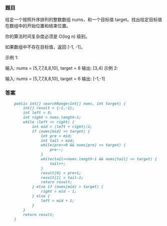 ### 题目
给定一个按照升序排列的整数数组 nums，和一个目标值 target。找出给定目标值在数组中的开始位置和结束位置。

你的算法时间复杂度必须是 O(log n) 级别。

如果数组中不存在目标值，返回 [-1, -1]。

示例 1:

输入: nums = [5,7,7,8,8,10], target = 8
输出: [3,4]
示例 2:

输入: nums = [5,7,7,8,8,10], target = 6
输出: [-1,-1]

### 答案
```markdown
    public int[] searchRange(int[] nums, int target) {
        int[] result = {-1,-1};
        int left = 0;
        int right = nums.length-1;
        while (left <= right) {
            int mid = (left + right)/2;
            if (nums[mid] == target) {
                int pre = mid;
                int tail = mid;
                while(pre>=0 && nums[pre] == target) {
                    pre--;
                }
                while(tail<=nums.length-1 && nums[tail] == target) {
                    tail++;
                }
                result[0] = pre+1;
                result[1] = tail-1;
                return result;
            } else if (nums[mid] > target) {
                right = mid - 1;
            } else {
                left = mid + 1;
            }
        }
        return result;
    }
```